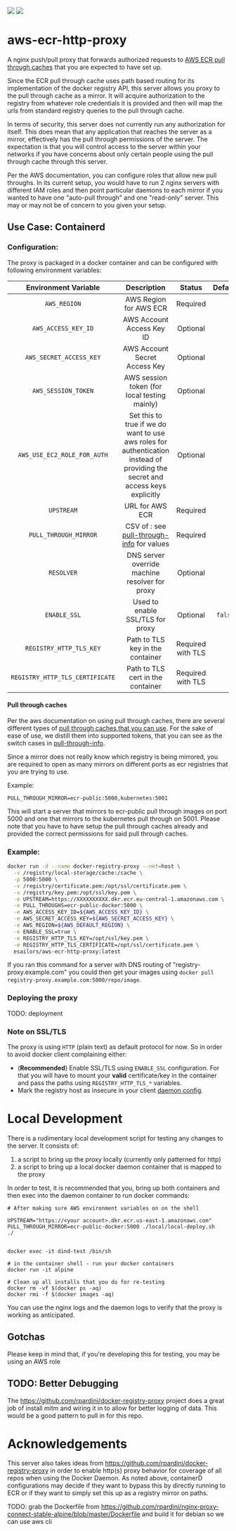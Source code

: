 <p align="left">
    <a href="https://hub.docker.com/r/esailors/aws-ecr-http-proxy" alt="Pulls">
        <img src="https://img.shields.io/docker/pulls/esailors/aws-ecr-http-proxy" /></a>
    <a href="https://www.esailors.de" alt="Maintained">
        <img src="https://img.shields.io/maintenance/yes/2022.svg" /></a>

</p>

# aws-ecr-http-proxy

A nginx push/pull proxy that forwards authorized requests to [AWS ECR pull through caches](https://docs.aws.amazon.com/AmazonECR/latest/userguide/pull-through-cache.html) that you are expected to have set up.

Since the ECR pull through cache uses path based routing for its implementation of the docker registry API, this server allows you proxy to 
the pull through cache as a mirror.  It will acquire authorization to the registry from whatever role credentials it is provided and then will
map the urls from standard registry queries to the pull through cache.

In terms of security, this server does not currently run any authorization for itself.  This does mean that any application that reaches the server
as a mirror, effectively has the pull through permissions of the server. The expectation is that you will control access to the server within your
networks if you have concerns about only certain people using the pull through cache through this server.

Per the AWS documentation, you can configure roles that allow new pull throughs.  In its current setup, you would have to run 2 nginx
servers with different IAM roles and then point particular daemons to each mirror if you wanted to have one "auto-pull through" and one "read-only" 
server.  This may or may not be of concern to you given your setup.

## Use Case: Containerd

### Configuration:
The proxy is packaged in a docker container and can be configured with following environment variables:

| Environment Variable                | Description                                    | Status                            | Default    |
| :---------------------------------: | :--------------------------------------------: | :-------------------------------: | :--------: |
| `AWS_REGION`                        | AWS Region for AWS ECR                         | Required                          |            |
| `AWS_ACCESS_KEY_ID`                 | AWS Account Access Key ID                      | Optional                          |            |
| `AWS_SECRET_ACCESS_KEY`             | AWS Account Secret Access Key                  | Optional                          |            |
| `AWS_SESSION_TOKEN`                 | AWS session token (for local testing mainly)   | Optional                          |            |
| `AWS_USE_EC2_ROLE_FOR_AUTH`         | Set this to true if we do want to use aws roles for authentication instead of providing the secret and access keys explicitly | Optional                          |            |
| `UPSTREAM`                          | URL for AWS ECR                                | Required                          |            |
| `PULL_THROUGH_MIRROR`               | CSV of <ecr name>:<port> see [pull-through-info](files/scripts/pull-through-info.sh) for values | Required | |
| `RESOLVER`                          | DNS server override machine resolver for proxy | Optional                          |            |
| `ENABLE_SSL`                        | Used to enable SSL/TLS for proxy               | Optional                          | `false`    |
| `REGISTRY_HTTP_TLS_KEY`             | Path to TLS key in the container               | Required with TLS                 |            |
| `REGISTRY_HTTP_TLS_CERTIFICATE`     | Path to TLS cert in the container              | Required with TLS                 |            |

#### Pull through caches

Per the aws documentation on using pull through caches, there are several different types of [pull through caches that you can use](https://docs.aws.amazon.com/AmazonECR/latest/userguide/pull-through-cache-working.html).  For the sake of ease of use, we distill them into supported tokens, that you can see as the switch cases in 
[pull-through-info](./files/scripts/pull-through-info.sh).

Since a mirror does not really know which registry is being mirrored, you are required to open as many mirrors on different ports as ecr registries that you
are trying to use.

Example:

`PULL_THROUGH_MIRROR=ecr-public:5000,kubernetes:5001`

This will start a server that mirrors to ecr-public pull through images on port 5000 and one that mirrors to the kubernetes pull through on 5001. Please note that you
have to have setup the pull through caches already and provided the correct permissions for said pull through caches.

### Example:

```sh
docker run -d --name docker-registry-proxy --net=host \
  -v /registry/local-storage/cache:/cache \
  -p 5000:5000 \
  -v /registry/certificate.pem:/opt/ssl/certificate.pem \
  -v /registry/key.pem:/opt/ssl/key.pem \
  -e UPSTREAM=https://XXXXXXXXXX.dkr.ecr.eu-central-1.amazonaws.com \
  -e PULL_THROUGHS=ecr-public-docker:5000 \
  -e AWS_ACCESS_KEY_ID=${AWS_ACCESS_KEY_ID} \
  -e AWS_SECRET_ACCESS_KEY=${AWS_SECRET_ACCESS_KEY} \
  -e AWS_REGION=${AWS_DEFAULT_REGION} \
  -e ENABLE_SSL=true \
  -e REGISTRY_HTTP_TLS_KEY=/opt/ssl/key.pem \
  -e REGISTRY_HTTP_TLS_CERTIFICATE=/opt/ssl/certificate.pem \
  esailors/aws-ecr-http-proxy:latest
```

If you ran this command for a server with DNS routing of "registry-proxy.example.com" you could then get your images using `docker pull registry-proxy.example.com:5000/repo/image`.

### Deploying the proxy

TODO: deployment

### Note on SSL/TLS
The proxy is using `HTTP` (plain text) as default protocol for now. So in order to avoid docker client complaining either:
 - (**Recommended**) Enable SSL/TLS using `ENABLE_SSL` configuration. For that you will have to mount your **valid** certificate/key in the container and pass the paths using  `REGISTRY_HTTP_TLS_*` variables.
 - Mark the registry host as insecure in your client [daemon config](https://docs.docker.com/registry/insecure/).
  
# Local Development

There is a rudimentary local development script for testing any changes to the server.  It consists of:

1. a script to bring up the proxy locally (currently only patterned for http)
2. a script to bring up a local docker daemon container that is mapped to the proxy

In order to test, it is recommended that you, bring up both containers and then exec into the daemon container to run docker commands:

```shell
# After making sure AWS environment variables on on the shell

UPSTREAM="https://<your account>.dkr.ecr.us-east-1.amazonaws.com" PULL_THROUGH_MIRROR=ecr-public-docker:5000 ./local/local-deploy.sh
./


docker exec -it dind-test /bin/sh

# in the container shell - run your docker containers
docker run -it alpine

# Clean up all installs that you do for re-testing
docker rm -vf $(docker ps -aq)
docker rmi -f $(docker images -aq)
```

You can use the nginx logs and the daemon logs to verify that the proxy is working as anticipated.

## Gotchas

Please keep in mind that, if you're developing this for testing, you may be using an AWS role 

## TODO: Better Debugging

The https://github.com/rpardini/docker-registry-proxy project does a great job of install mitm and wiring it in to
allow for better logging of data.  This would be a good pattern to pull in for this repo.

# Acknowledgements

This server also takes ideas from https://github.com/rpardini/docker-registry-proxy in order to enable http(s) proxy
behavior for coverage of all repos when using the Docker Daemon.  As noted above, containerD configurations may
decide if they want to bypass this by directly running to ECR or if they want to simply set this up as a registry
mirror on paths.

TODO: grab the Dockerfile from https://github.com/rpardini/nginx-proxy-connect-stable-alpine/blob/master/Dockerfile
and build it for debian so we can use aws cli